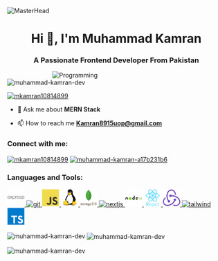 ![MasterHead](https://camo.githubusercontent.com/ba9f3bd30647e352a3f5e1e45eb45c6ec7bad6155cd16aaedf4a426738da0ca5/68747470733a2f2f696e646f616e616c79746963612e636f6d2f7374617469632f696d616765732f62616e6e6572722e676966)
<h1 align="center">Hi 👋, I'm Muhammad Kamran</h1>
<h3 align="center">A Passionate Frontend Developer From Pakistan</h3>
<img align="right" alt="Programming" width="400" src="https://thumbs.gfycat.com/HastyAntiqueBetafish-max-1mb.gif">


<p align="left"> <img src="https://komarev.com/ghpvc/?username=muhammad-kamran-dev&label=Profile%20views&color=0e75b6&style=flat" alt="muhammad-kamran-dev" /> </p>

<p align="left"> <a href="https://twitter.com/mkamran10814899" target="blank"><img src="https://img.shields.io/twitter/follow/mkamran10814899?logo=twitter&style=for-the-badge" alt="mkamran10814899" /></a> </p>

- 💬 Ask me about **MERN Stack**

- 📫 How to reach me **Kamran8915uop@gmail.com**

<h3 align="left">Connect with me:</h3>
<p align="left">
<a href="https://twitter.com/mkamran10814899" target="blank"><img align="center" src="https://raw.githubusercontent.com/rahuldkjain/github-profile-readme-generator/master/src/images/icons/Social/twitter.svg" alt="mkamran10814899" height="30" width="40" /></a>
<a href="https://linkedin.com/in/muhammad-kamran-a17b231b6" target="blank"><img align="center" src="https://raw.githubusercontent.com/rahuldkjain/github-profile-readme-generator/master/src/images/icons/Social/linked-in-alt.svg" alt="muhammad-kamran-a17b231b6" height="30" width="40" /></a>
</p>

<h3 align="left">Languages and Tools:</h3>
<p align="left"> <a href="https://expressjs.com" target="_blank" rel="noreferrer"> <img src="https://raw.githubusercontent.com/devicons/devicon/master/icons/express/express-original-wordmark.svg" alt="express" width="40" height="40"/> </a> <a href="https://git-scm.com/" target="_blank" rel="noreferrer"> <img src="https://www.vectorlogo.zone/logos/git-scm/git-scm-icon.svg" alt="git" width="40" height="40"/> </a> <a href="https://developer.mozilla.org/en-US/docs/Web/JavaScript" target="_blank" rel="noreferrer"> <img src="https://raw.githubusercontent.com/devicons/devicon/master/icons/javascript/javascript-original.svg" alt="javascript" width="40" height="40"/> </a> <a href="https://www.linux.org/" target="_blank" rel="noreferrer"> <img src="https://raw.githubusercontent.com/devicons/devicon/master/icons/linux/linux-original.svg" alt="linux" width="40" height="40"/> </a> <a href="https://www.mongodb.com/" target="_blank" rel="noreferrer"> <img src="https://raw.githubusercontent.com/devicons/devicon/master/icons/mongodb/mongodb-original-wordmark.svg" alt="mongodb" width="40" height="40"/> </a> <a href="https://nextjs.org/" target="_blank" rel="noreferrer"> <img src="https://cdn.worldvectorlogo.com/logos/nextjs-2.svg" alt="nextjs" width="40" height="40"/> </a> <a href="https://nodejs.org" target="_blank" rel="noreferrer"> <img src="https://raw.githubusercontent.com/devicons/devicon/master/icons/nodejs/nodejs-original-wordmark.svg" alt="nodejs" width="40" height="40"/> </a> <a href="https://reactjs.org/" target="_blank" rel="noreferrer"> <img src="https://raw.githubusercontent.com/devicons/devicon/master/icons/react/react-original-wordmark.svg" alt="react" width="40" height="40"/> </a> <a href="https://redux.js.org" target="_blank" rel="noreferrer"> <img src="https://raw.githubusercontent.com/devicons/devicon/master/icons/redux/redux-original.svg" alt="redux" width="40" height="40"/> </a> <a href="https://tailwindcss.com/" target="_blank" rel="noreferrer"> <img src="https://www.vectorlogo.zone/logos/tailwindcss/tailwindcss-icon.svg" alt="tailwind" width="40" height="40"/> </a> <a href="https://www.typescriptlang.org/" target="_blank" rel="noreferrer"> <img src="https://raw.githubusercontent.com/devicons/devicon/master/icons/typescript/typescript-original.svg" alt="typescript" width="40" height="40"/> </a> </p>

<p><img align="left" src="https://github-readme-stats.vercel.app/api/top-langs?username=muhammad-kamran-dev&show_icons=true&locale=en&layout=compact" alt="muhammad-kamran-dev" /></p>

<p>&nbsp;<img align="center" src="https://github-readme-stats.vercel.app/api?username=muhammad-kamran-dev&show_icons=true&locale=en" alt="muhammad-kamran-dev" /></p>

<p><img align="center" src="https://github-readme-streak-stats.herokuapp.com/?user=muhammad-kamran-dev&" alt="muhammad-kamran-dev" /></p>

